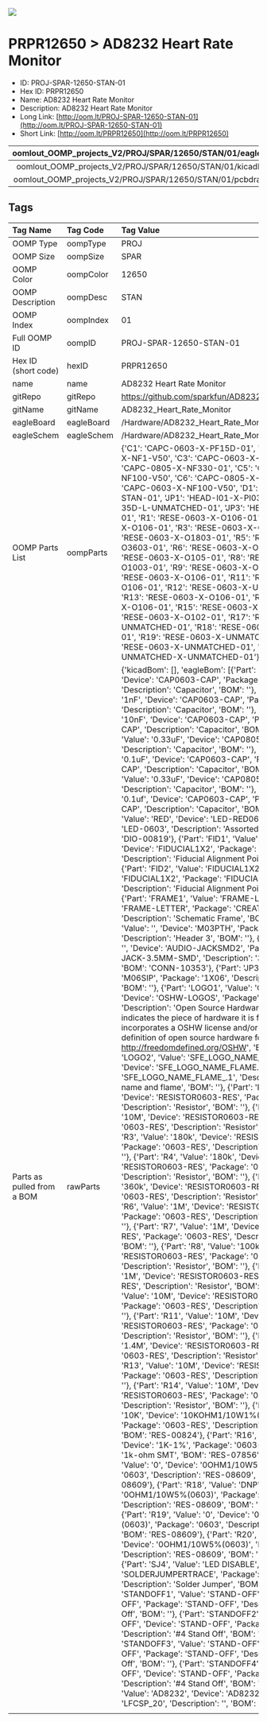 


  
![][im]
# PRPR12650 > AD8232 Heart Rate Monitor

- ID: PROJ-SPAR-12650-STAN-01
- Hex ID: PRPR12650
- Name: AD8232 Heart Rate Monitor
- Description: AD8232 Heart Rate Monitor
- Long Link: [http://oom.lt/PROJ-SPAR-12650-STAN-01](http://oom.lt/PROJ-SPAR-12650-STAN-01)
- Short Link: [http://oom.lt/PRPR12650](http://oom.lt/PRPR12650)
  

|oomlout_OOMP_projects_V2/PROJ/SPAR/12650/STAN/01/eagleImage.png|oomlout_OOMP_projects_V2/PROJ/SPAR/12650/STAN/01/eagleSchemImage.png|oomlout_OOMP_projects_V2/PROJ/SPAR/12650/STAN/01/kicadPcb3dFront.png|oomlout_OOMP_projects_V2/PROJ/SPAR/12650/STAN/01/kicadPcb3dBack.png|
| :---: | :---: | :---: | :---: |
|oomlout_OOMP_projects_V2/PROJ/SPAR/12650/STAN/01/kicadPcb3d.png|oomlout_OOMP_projects_V2/PROJ/SPAR/12650/STAN/01/bomBack.png|oomlout_OOMP_projects_V2/PROJ/SPAR/12650/STAN/01/bomFront.png|oomlout_OOMP_projects_V2/PROJ/SPAR/12650/STAN/01/pcbdraw.svg|
|oomlout_OOMP_projects_V2/PROJ/SPAR/12650/STAN/01/pcbdrawBack.svg||||

## Tags
  

|Tag Name|Tag Code|Tag Value|
| :--- | :--- | :--- |
|OOMP Type|oompType|PROJ|
|OOMP Size|oompSize|SPAR|
|OOMP Color|oompColor|12650|
|OOMP Description|oompDesc|STAN|
|OOMP Index|oompIndex|01|
|Full OOMP ID|oompID|PROJ-SPAR-12650-STAN-01|
|Hex ID (short code)|hexID|PRPR12650|
|name|name|AD8232 Heart Rate Monitor|
|gitRepo|gitRepo|https://github.com/sparkfun/AD8232_Heart_Rate_Monitor|
|gitName|gitName|AD8232_Heart_Rate_Monitor|
|eagleBoard|eagleBoard|/Hardware/AD8232_Heart_Rate_Monitor.brd|
|eagleSchem|eagleSchem|/Hardware/AD8232_Heart_Rate_Monitor.sch|
|OOMP Parts List|oompParts|{'C1': 'CAPC-0603-X-PF15D-01', 'C2': 'CAPC-0603-X-NF1-V50', 'C3': 'CAPC-0603-X-NF10-V50', 'C4': 'CAPC-0805-X-NF330-01', 'C5': 'CAPC-0603-X-NF100-V50', 'C6': 'CAPC-0805-X-NF330-01', 'C7': 'CAPC-0603-X-NF100-V50', 'D1': 'LEDS-0603-R-STAN-01', 'JP1': 'HEAD-I01-X-PI03-01', 'JP2': 'TERS-35D-L-UNMATCHED-01', 'JP3': 'HEAD-I01-X-PI06-01', 'R1': 'RESE-0603-X-O106-01', 'R2': 'RESE-0603-X-O106-01', 'R3': 'RESE-0603-X-O1803-01', 'R4': 'RESE-0603-X-O1803-01', 'R5': 'RESE-0603-X-O3603-01', 'R6': 'RESE-0603-X-O105-01', 'R7': 'RESE-0603-X-O105-01', 'R8': 'RESE-0603-X-O1003-01', 'R9': 'RESE-0603-X-O105-01', 'R10': 'RESE-0603-X-O106-01', 'R11': 'RESE-0603-X-O106-01', 'R12': 'RESE-0603-X-UNMATCHED-01', 'R13': 'RESE-0603-X-O106-01', 'R14': 'RESE-0603-X-O106-01', 'R15': 'RESE-0603-X-O103-01', 'R16': 'RESE-0603-X-O102-01', 'R17': 'RESE-0603-X-UNMATCHED-01', 'R18': 'RESE-0603-X-UNMATCHED-01', 'R19': 'RESE-0603-X-UNMATCHED-01', 'R20': 'RESE-0603-X-UNMATCHED-01', 'U1': 'UNMATCHED-UNMATCHED-X-UNMATCHED-01'}|
|Parts as pulled from a BOM|rawParts|{'kicadBom': [], 'eagleBom': [{'Part': 'C1', 'Value': '1.5nF', 'Device': 'CAP0603-CAP', 'Package': '0603-CAP', 'Description': 'Capacitor', 'BOM': ''}, {'Part': 'C2', 'Value': '1nF', 'Device': 'CAP0603-CAP', 'Package': '0603-CAP', 'Description': 'Capacitor', 'BOM': ''}, {'Part': 'C3', 'Value': '10nF', 'Device': 'CAP0603-CAP', 'Package': '0603-CAP', 'Description': 'Capacitor', 'BOM': ''}, {'Part': 'C4', 'Value': '0.33uF', 'Device': 'CAP0805', 'Package': '0805', 'Description': 'Capacitor', 'BOM': ''}, {'Part': 'C5', 'Value': '0.1uF', 'Device': 'CAP0603-CAP', 'Package': '0603-CAP', 'Description': 'Capacitor', 'BOM': ''}, {'Part': 'C6', 'Value': '0.33uF', 'Device': 'CAP0805', 'Package': '0805', 'Description': 'Capacitor', 'BOM': ''}, {'Part': 'C7', 'Value': '0.1uf', 'Device': 'CAP0603-CAP', 'Package': '0603-CAP', 'Description': 'Capacitor', 'BOM': ''}, {'Part': 'D1', 'Value': 'RED', 'Device': 'LED-RED0603', 'Package': 'LED-0603', 'Description': 'Assorted Red LEDs', 'BOM': 'DIO-00819'}, {'Part': 'FID1', 'Value': 'FIDUCIAL1X2', 'Device': 'FIDUCIAL1X2', 'Package': 'FIDUCIAL-1X2', 'Description': 'Fiducial Alignment Points', 'BOM': ''}, {'Part': 'FID2', 'Value': 'FIDUCIAL1X2', 'Device': 'FIDUCIAL1X2', 'Package': 'FIDUCIAL-1X2', 'Description': 'Fiducial Alignment Points', 'BOM': ''}, {'Part': 'FRAME1', 'Value': 'FRAME-LETTER', 'Device': 'FRAME-LETTER', 'Package': 'CREATIVE_COMMONS', 'Description': 'Schematic Frame', 'BOM': ''}, {'Part': 'JP1', 'Value': '', 'Device': 'M03PTH', 'Package': '1X03', 'Description': 'Header 3', 'BOM': ''}, {'Part': 'JP2', 'Value': '', 'Device': 'AUDIO-JACKSMD2', 'Package': 'AUDIO-JACK-3.5MM-SMD', 'Description': '3.5mm Audio Jack', 'BOM': 'CONN-10353'}, {'Part': 'JP3', 'Value': '', 'Device': 'M06SIP', 'Package': '1X06', 'Description': 'Header 6', 'BOM': ''}, {'Part': 'LOGO1', 'Value': 'OSHW-LOGOS', 'Device': 'OSHW-LOGOS', 'Package': 'OSHW-LOGO-S', 'Description': 'Open Source Hardware Logo This logo indicates the piece of hardware it is found on incorporates a OSHW license and/or adheres to the definition of open source hardware found here: http://freedomdefined.org/OSHW', 'BOM': ''}, {'Part': 'LOGO2', 'Value': 'SFE_LOGO_NAME_FLAME.1_INCH', 'Device': 'SFE_LOGO_NAME_FLAME.1_INCH', 'Package': 'SFE_LOGO_NAME_FLAME_.1', 'Description': 'SFE Logo, name and flame', 'BOM': ''}, {'Part': 'R1', 'Value': '10M', 'Device': 'RESISTOR0603-RES', 'Package': '0603-RES', 'Description': 'Resistor', 'BOM': ''}, {'Part': 'R2', 'Value': '10M', 'Device': 'RESISTOR0603-RES', 'Package': '0603-RES', 'Description': 'Resistor', 'BOM': ''}, {'Part': 'R3', 'Value': '180k', 'Device': 'RESISTOR0603-RES', 'Package': '0603-RES', 'Description': 'Resistor', 'BOM': ''}, {'Part': 'R4', 'Value': '180k', 'Device': 'RESISTOR0603-RES', 'Package': '0603-RES', 'Description': 'Resistor', 'BOM': ''}, {'Part': 'R5', 'Value': '360k', 'Device': 'RESISTOR0603-RES', 'Package': '0603-RES', 'Description': 'Resistor', 'BOM': ''}, {'Part': 'R6', 'Value': '1M', 'Device': 'RESISTOR0603-RES', 'Package': '0603-RES', 'Description': 'Resistor', 'BOM': ''}, {'Part': 'R7', 'Value': '1M', 'Device': 'RESISTOR0603-RES', 'Package': '0603-RES', 'Description': 'Resistor', 'BOM': ''}, {'Part': 'R8', 'Value': '100k', 'Device': 'RESISTOR0603-RES', 'Package': '0603-RES', 'Description': 'Resistor', 'BOM': ''}, {'Part': 'R9', 'Value': '1M', 'Device': 'RESISTOR0603-RES', 'Package': '0603-RES', 'Description': 'Resistor', 'BOM': ''}, {'Part': 'R10', 'Value': '10M', 'Device': 'RESISTOR0603-RES', 'Package': '0603-RES', 'Description': 'Resistor', 'BOM': ''}, {'Part': 'R11', 'Value': '10M', 'Device': 'RESISTOR0603-RES', 'Package': '0603-RES', 'Description': 'Resistor', 'BOM': ''}, {'Part': 'R12', 'Value': '1.4M', 'Device': 'RESISTOR0603-RES', 'Package': '0603-RES', 'Description': 'Resistor', 'BOM': ''}, {'Part': 'R13', 'Value': '10M', 'Device': 'RESISTOR0603-RES', 'Package': '0603-RES', 'Description': 'Resistor', 'BOM': ''}, {'Part': 'R14', 'Value': '10M', 'Device': 'RESISTOR0603-RES', 'Package': '0603-RES', 'Description': 'Resistor', 'BOM': ''}, {'Part': 'R15', 'Value': '10K', 'Device': '10KOHM1/10W1%(0603)0603', 'Package': '0603-RES', 'Description': 'RES-00824', 'BOM': 'RES-00824'}, {'Part': 'R16', 'Value': '1k', 'Device': '1K-1%', 'Package': '0603-RES', 'Description': '1k-ohm SMT', 'BOM': 'RES-07856'}, {'Part': 'R17', 'Value': '0', 'Device': '0OHM1/10W5%(0603)', 'Package': '0603', 'Description': 'RES-08609', 'BOM': 'RES-08609'}, {'Part': 'R18', 'Value': 'DNP', 'Device': '0OHM1/10W5%(0603)', 'Package': '0603', 'Description': 'RES-08609', 'BOM': 'RES-08609'}, {'Part': 'R19', 'Value': '0', 'Device': '0OHM1/10W5%(0603)', 'Package': '0603', 'Description': 'RES-08609', 'BOM': 'RES-08609'}, {'Part': 'R20', 'Value': 'DNP', 'Device': '0OHM1/10W5%(0603)', 'Package': '0603', 'Description': 'RES-08609', 'BOM': 'RES-08609'}, {'Part': 'SJ4', 'Value': 'LED DISABLE', 'Device': 'SOLDERJUMPERTRACE', 'Package': 'SJ_2S-TRACE', 'Description': 'Solder Jumper', 'BOM': ''}, {'Part': 'STANDOFF1', 'Value': 'STAND-OFF', 'Device': 'STAND-OFF', 'Package': 'STAND-OFF', 'Description': '#4 Stand Off', 'BOM': ''}, {'Part': 'STANDOFF2', 'Value': 'STAND-OFF', 'Device': 'STAND-OFF', 'Package': 'STAND-OFF', 'Description': '#4 Stand Off', 'BOM': ''}, {'Part': 'STANDOFF3', 'Value': 'STAND-OFF', 'Device': 'STAND-OFF', 'Package': 'STAND-OFF', 'Description': '#4 Stand Off', 'BOM': ''}, {'Part': 'STANDOFF4', 'Value': 'STAND-OFF', 'Device': 'STAND-OFF', 'Package': 'STAND-OFF', 'Description': '#4 Stand Off', 'BOM': ''}, {'Part': 'U1', 'Value': 'AD8232', 'Device': 'AD8232', 'Package': 'LFCSP_20', 'Description': '', 'BOM': ''}]}|
||||



[im]: PROJ/SPAR/12650/STAN/01/kicadPcb3d_450.png
